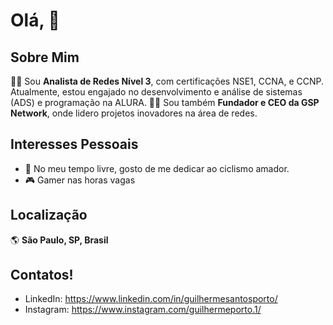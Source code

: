 # Olá, 👋

## Sobre Mim
🧑‍💻 Sou **Analista de Redes Nível 3**, com certificações NSE1, CCNA, e CCNP. Atualmente, estou engajado no desenvolvimento e análise de sistemas (ADS) e programação na ALURA.
👨‍💼 Sou também **Fundador e CEO da GSP Network**, onde lidero projetos inovadores na área de redes.

## Interesses Pessoais
- 🚴 No meu tempo livre, gosto de me dedicar ao ciclismo amador.
- 🎮 Gamer nas horas vagas

## Localização
🌎 **São Paulo, SP, Brasil**

## Contatos!
- LinkedIn: https://www.linkedin.com/in/guilhermesantosporto/
- Instagram: https://www.instagram.com/guilhermeporto.1/
